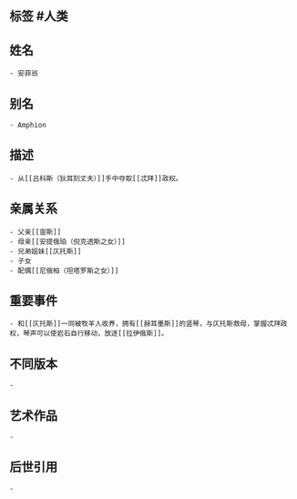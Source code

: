 ## 标签  #人类
## 姓名
	- 安菲翁
## 别名
	- Amphion
## 描述
	- 从[[吕科斯（狄耳刻丈夫）]]手中夺取[[忒拜]]政权。
## 亲属关系
	- 父亲[[宙斯]]
	- 母亲[[安提俄珀（倪克透斯之女）]]
	- 兄弟姐妹[[仄托斯]]
	- 子女
	- 配偶[[尼俄柏（坦塔罗斯之女）]]
## 重要事件
	- 和[[仄托斯]]一同被牧羊人收养，拥有[[赫耳墨斯]]的竖琴，与仄托斯救母，掌握忒拜政权，琴声可以使岩石自行移动，放逐[[拉伊俄斯]]。
## 不同版本
	-
## 艺术作品
	-
## 后世引用
	-
